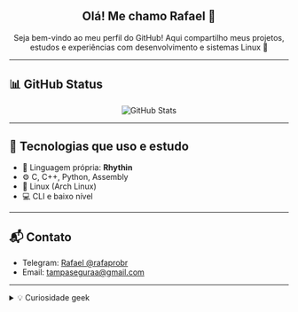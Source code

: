 <!-- <p align="center">
  <img src="https://github.com/el-rafa-dev.png" width="150" style="border-radius: 50%" alt="ElRafaDev Avatar">
</p> -->

<h2 align="center">Olá! Me chamo Rafael 👋</h2>
<p align="center">
  Seja bem-vindo ao meu perfil do GitHub! Aqui compartilho meus projetos, estudos e experiências com desenvolvimento e sistemas Linux 🐧
</p>

---

## 📊 GitHub Status

<p align="center">
  <img src="https://github-readme-stats.vercel.app/api?username=el-rafa-dev&theme=blue-green&show_icons=true&hide_border=true&count_private=true" alt="GitHub Stats" />
  <br>
  
  <!-- <img src="https://github-readme-stats.vercel.app/api/top-langs/?username=el-rafa-dev&theme=blue-green&show_icons=true&hide_border=true&layout=compact" /> -->
</p>

---

## 🚀 Tecnologias que uso e estudo

- 🧠 Linguagem própria: **Rhythin**
- ⚙️ C, C++, Python, Assembly
- 🐧 Linux (Arch Linux)
- 💻 CLI e baixo nível

---

## 📬 Contato

- Telegram: [Rafael @rafaprobr](https://t.me/rafaprobr)
- Email: [tampaseguraa@gmail.com](mailto:tampaseguraa@gmail.com)

---

<details>
  <summary>💡 Curiosidade geek</summary>
  Sobrevivi a um `pacman -Rns $(pacman -Qdth)` sem reinstalar o sistema. 😎🔥 Claro que por erro meu. 😅
</details>

